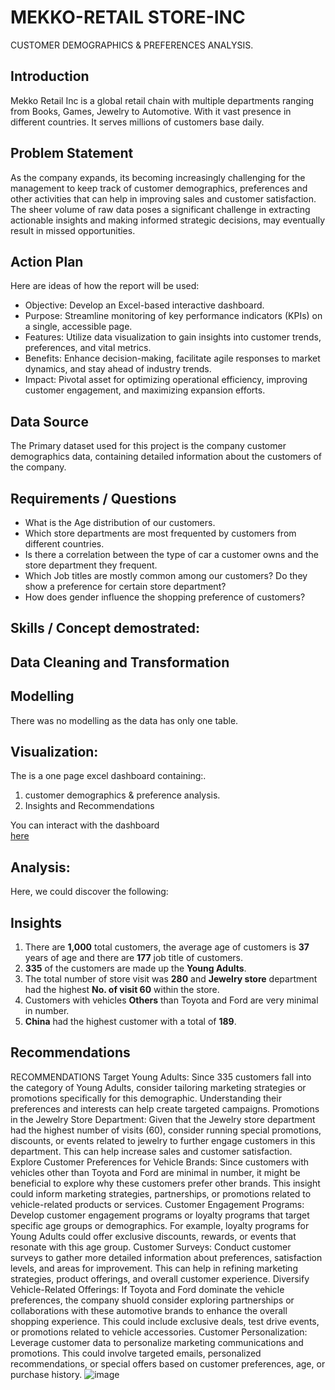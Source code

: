 # MEKKO-RETAIL STORE-INC

CUSTOMER DEMOGRAPHICS & PREFERENCES ANALYSIS.

## Introduction

Mekko Retail Inc is a global retail chain with multiple departments ranging from Books, Games, Jewelry to Automotive. With it vast presence in different countries. It serves millions of customers base daily.

## Problem Statement

As the company expands, its becoming increasingly challenging for the management to keep track of customer demographics, preferences and other activities that can help in improving sales and customer satisfaction. The sheer volume of raw data poses a significant challenge in extracting actionable insights and making informed strategic decisions, may eventually result in missed opportunities.

## Action Plan
Here are ideas of how the report will be used:

-  Objective: Develop an Excel-based interactive dashboard.
-  Purpose: Streamline monitoring of key performance indicators (KPIs) on a single, accessible page.
-  Features: Utilize data visualization to gain insights into customer trends, preferences, and vital metrics.
-  Benefits: Enhance decision-making, facilitate agile responses to market dynamics, and stay ahead of industry trends.
-  Impact: Pivotal asset for optimizing operational efficiency, improving customer engagement, and maximizing expansion efforts.

## Data Source
The Primary dataset used for this project is the company customer demographics data, containing detailed information about the customers of the company.

## Requirements / Questions

-  What is the Age distribution of our customers.
-  Which store departments are most frequented by customers from different countries.
-  Is there a correlation between the type of car a customer owns and the store department they frequent.
-  Which Job titles are mostly common among our customers? Do they show a preference for certain store department?
-  How does gender influence the shopping preference of customers?

## Skills / Concept demostrated:


## Data Cleaning and Transformation

## Modelling
There was no modelling as the data has only one table.

## Visualization:

The is a one page excel dashboard containing:.
1.  customer demographics & preference analysis.
2.  Insights and Recommendations

You can interact with the dashboard  
[here]()

## Analysis:
Here, we could discover the following:

## Insights

1.  There are **1,000** total customers, the average age of customers is **37** years of age and there are **177** job title of customers.
2.  **335** of the customers are made up the **Young Adults**.
3.  The total number of store visit was **280** and **Jewelry store** department had the highest **No. of visit 60** within the store.
4.  Customers with vehicles **Others** than Toyota and Ford are very minimal in number.
5.  **China** had the highest customer with a total of **189**.

## Recommendations

RECOMMENDATIONS
Target Young Adults:
Since 335 customers fall into the category of Young Adults, consider tailoring marketing strategies or promotions specifically for this demographic. Understanding their preferences and interests can help create targeted campaigns.
Promotions in the Jewelry Store Department:
Given that the Jewelry store department had the highest number of visits (60), consider running special promotions, discounts, or events related to jewelry to further engage customers in this department. This can help increase sales and customer satisfaction.
Explore Customer Preferences for Vehicle Brands:
Since customers with vehicles other than Toyota and Ford are minimal in number, it might be beneficial to explore why these customers prefer other brands. This insight could inform marketing strategies, partnerships, or promotions related to vehicle-related products or services.
Customer Engagement Programs:
Develop customer engagement programs or loyalty programs that target specific age groups or demographics. For example, loyalty programs for Young Adults could offer exclusive discounts, rewards, or events that resonate with this age group.
Customer Surveys:
Conduct customer surveys to gather more detailed information about preferences, satisfaction levels, and areas for improvement. This can help in refining marketing strategies, product offerings, and overall customer experience.
Diversify Vehicle-Related Offerings:
If Toyota and Ford dominate the vehicle preferences, the company shuold consider exploring partnerships or collaborations with these automotive brands to enhance the overall shopping experience. This could include exclusive deals, test drive events, or promotions related to vehicle accessories.
Customer Personalization:
Leverage customer data to personalize marketing communications and promotions. This could involve targeted emails, personalized recommendations, or special offers based on customer preferences, age, or purchase history.
![image](https://github.com/victorialolo/MEKKO-RETAIL-INC/assets/63342426/ca56e9cc-e6b1-4169-8496-362ddf044548)








